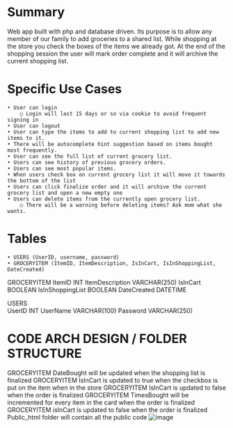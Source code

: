 # Summary
Web app built with php and database driven. Its purpose is to allow any member of our family to add groceries to a shared list. While shopping at the store you check the boxes of the items we already got. At the end of the shopping session the user will mark order complete and it will archive the current shopping list. 



# Specific Use Cases
	• User can login
		○ Login will last 15 days or so via cookie to avoid frequent signing in
	• User can logout
	• User can type the items to add to current shopping list to add new items to it.
	• There will be autocomplete hint suggestion based on items bought most frequently.
	• User can see the full list of current grocery list.
	• Users can see history of previous grocery orders.
	• Users can see most popular items.
	• When users check box on current grocery list it will move it towards the bottom of the list
	• Users can click finalize order and it will archive the current grocery list and open a new empty one
	• Users can delete items from the currently open grocery list.
		○ There will be a warning before deleting items? Ask mom what she wants.




# Tables
	• USERS (UserID, username, password)
	• GROCERYITEM (ItemID, ItemDescription, IsInCart, IsInShoppingList, DateCreated)


GROCERYITEM	
ItemID	INT
ItemDescription	VARCHAR(250)
IsInCart	BOOLEAN
IsInShoppingList	BOOLEAN
DateCreated	DATETIME

USERS	
UserID	INT
UserName	VARCHAR(100)
Password	VARCHAR(250)



# CODE ARCH DESIGN / FOLDER STRUCTURE
GROCERYITEM DateBought will be updated when the shopping list is finalized
GROCERYITEM IsInCart is updated to true when the checkbox is put on the item when in the store
GROCERYITEM IsInCart is updated to false when the order is finalized
GROCERYITEM TimesBought will be incremented for every item in the card when the order is finalized
GROCERYITEM isInCart is updated to false when the order is finalized
Public_html folder will contain all the public code
![image](https://user-images.githubusercontent.com/23123145/221389556-9e332f33-e941-4431-8706-c6146608d2e5.png)
